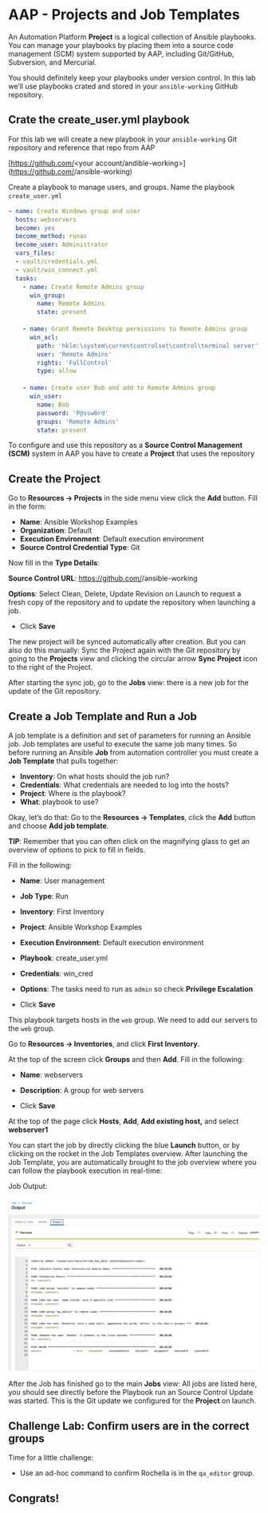 # AAP - Projects and Job Templates

An Automation Platform **Project** is a logical collection of Ansible playbooks. You can manage your playbooks by placing them into a source code management (SCM) system supported by AAP, including Git/GitHub, Subversion, and Mercurial.

You should definitely keep your playbooks under version control. In this lab we’ll use playbooks crated and stored in your `ansible-working` GitHub repository.



## Crate the create_user.yml playbook

For this lab we will create a new playbook in your  `ansible-working` Git repository and reference that repo from AAP 

[https://github.com/<your account/andible-working>](https://github.com/<your account>/ansible-working)

Create a playbook to manage users, and groups. Name the playbook `create_user.yml`

```yaml
- name: Create Windows group and user
  hosts: webservers
  become: yes
  become_method: runas
  become_user: Administrator
  vars_files:
  - vault/credentials.yml
  - vault/win_connect.yml
  tasks:
    - name: Create Remote Admins group
      win_group:
        name: Remote Admins
        state: present

    - name: Grant Remote Desktop permissions to Remote Admins group
      win_acl:
        path: 'hklm:\system\currentcontrolset\control\terminal server'
        user: 'Remote Admins'
        rights: 'FullControl'
        type: allow

    - name: Create user Bob and add to Remote Admins group
      win_user:
        name: Bob
        password: 'P@ssw0rd'
        groups: 'Remote Admins'
        state: present
```

To configure and use this repository as a **Source Control Management (SCM)** system in AAP you have to create a **Project** that uses the repository



## Create the Project

Go to **Resources → Projects** in the side menu view click the **Add** button. Fill in the form: 

* **Name**: Ansible Workshop Examples
* **Organization**: Default
* **Execution Environment**: Default execution environment
* **Source Control Credential Type**: Git

Now fill in the **Type Details**: 

**Source Control URL**: https://github.com/<your account>/ansible-working

**Options**: Select Clean, Delete, Update Revision on Launch to request a fresh copy of the repository and to update the repository when launching a job.

* Click **Save**

The new project will be synced automatically after creation. But you can also do this manually: Sync the Project again with the Git repository by going to the **Projects** view and clicking the circular arrow **Sync Project** icon to the right of the Project.

After starting the sync job, go to the **Jobs** view: there is a new job for the update of the Git repository.



## Create a Job Template and Run a Job

A job template is a definition and set of parameters for running an Ansible job. Job templates are useful to execute the same job many times. So before running an Ansible **Job** from automation controller you must create a **Job Template** that pulls together:

- **Inventory**: On what hosts should the job run?
- **Credentials**: What credentials are needed to log into the hosts?
- **Project**: Where is the playbook?
- **What**: playbook to use?

Okay, let’s do that: Go to the **Resources -> Templates**, click the **Add** button and choose **Add job template**.



**TIP**: Remember that you can often click on the magnifying glass to get an overview of options to pick to fill in fields.

Fill in the following: 

* **Name**: User management

* **Job Type**: Run

* **Inventory**: First Inventory

* **Project**: Ansible Workshop Examples

* **Execution Environment**: Default execution environment 

* **Playbook**: create_user.yml

* **Credentials**: win_cred

* **Options**: The tasks need to run as `admin` so check **Privilege Escalation**

* Click **Save**



This playbook targets hosts in the `web` group. We need to add our servers to the `web` group. 

Go to **Resources → Inventories**, and click **First Inventory**. 

At the top of the screen click **Groups** and then **Add**. Fill in the following: 

* **Name**: webservers

* **Description**: A group for web servers

* Click **Save**

At the top of the page click **Hosts**, **Add**, **Add existing host,** and select **webserver1**





You can start the job by directly clicking the blue **Launch** button, or by clicking on the rocket in the Job Templates overview. After launching the Job Template, you are automatically brought to the job overview where you can follow the playbook execution in real-time:



Job Output: 

![image-20220223001406020](images/image-20220223001406020.png)

After the Job has finished go to the main **Jobs** view: All jobs are listed here, you should see directly before the Playbook run an Source Control Update was started. This is the Git update we configured for the **Project** on launch.



## Challenge Lab: Confirm users are in the correct groups

Time for a little challenge:

- Use an ad-hoc command to confirm Rochella is in the `qa_editor` group.



## Congrats! 
